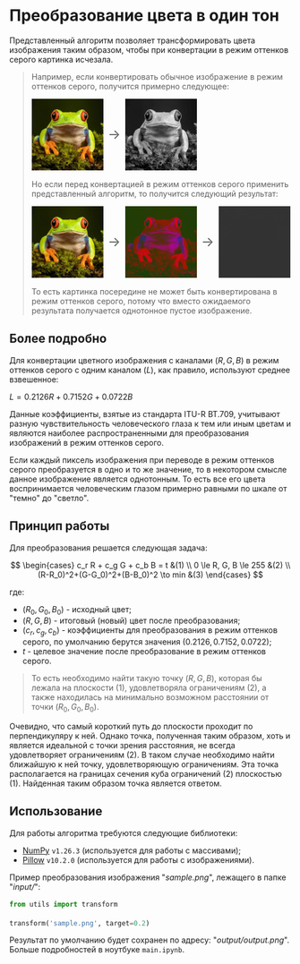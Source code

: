 # Преобразование цвета в один тон

Представленный алгоритм позволяет трансформировать цвета изображения таким образом, чтобы при конвертации в режим оттенков серого картинка исчезала.

<blockquote>

Например, если конвертировать обычное изображение в режим оттенков серого, получится примерно следующее:

<div style="display: flex; flex-direction: row; flex-wrap: nowrap; flex-flow: row nowrap; justify-content: flex-start; align-items: center; margin: 0 0 1rem 0">
    <img src="assets/original.png" style="height: 8rem;">
    <span style="font-size: 1.5rem; margin: 0 0.5rem;">→</span>
    <img src="assets/grays.png" style="height: 8rem;">
</div>

Но если перед конвертацией в режим оттенков серого применить представленный алгоритм, то получится следующий результат:

<div style="display: flex; flex-direction: row; flex-wrap: nowrap; flex-flow: row nowrap; justify-content: flex-start; align-items: center; margin: 0 0 1rem 0">
    <img src="assets/original.png" style="height: 8rem;">
    <span style="font-size: 1.5rem; margin: 0 0.5rem;">→</span>
    <img src="assets/transform.png" style="height: 8rem;">
    <span style="font-size: 1.5rem; margin: 0 0.5rem;">→</span>
    <img src="assets/empty.png" style="height: 8rem;">
</div>

То есть картинка посередине не может быть конвертирована в режим оттенков серого, потому что вместо ожидаемого результата получается однотонное пустое изображение.

</blockquote>

## Более подробно

Для конвертации цветного изображения с каналами $(R, G, B)$ в режим оттенков серого с одним каналом $(L)$, как правило, используют среднее взвешенное:

$L=0.2126R + 0.7152G + 0.0722B$

Данные коэффициенты, взятые из стандарта ITU-R BT.709, учитывают разную чувствительность человеческого глаза к тем или иным цветам и являются наиболее распространенными для преобразования изображений в режим оттенков серого.

Если каждый пиксель изображения при переводе в режим оттенков серого преобразуется в одно и то же значение, то в некотором смысле данное изображение является однотонным. То есть все его цвета воспринимается человеческим глазом примерно равными по шкале от "темно" до "светло".

## Принцип работы
Для преобразования решается следующая задача:

$$
\begin{cases}
c_r R + c_g G + c_b B = t &(1)
\\
0 \le R, G, B \le 255 &(2)
\\
(R-R_0)^2+(G-G_0)^2+(B-B_0)^2 \to min &(3)
\end{cases}
$$

где:
- $(R_0, G_0, B_0)$ - исходный цвет;
- $(R, G, B)$ - итоговый (новый) цвет после преобразования;
- $(c_r, c_g, c_b)$ - коэффициенты для преобразования в режим оттенков серого, по умолчанию берутся значения $(0.2126, 0.7152, 0.0722)$;
- $t$ - целевое значение после преобразование в режим оттенков серого.

> То есть необходимо найти такую точку $(R, G, B)$, которая бы лежала на плоскости $(1)$, удовлетворяла ограничениям $(2)$, а также находилась на минимально возможном расстоянии от точки $(R_0, G_0, B_0)$.

Очевидно, что самый короткий путь до плоскости проходит по перпендикуляру к ней. Однако точка, полученная таким образом, хоть и является идеальной с точки зрения расстояния, не всегда удовлетворяет ограничениям $(2)$. В таком случае необходимо найти ближайшую к ней точку, удовлетворяющую ограничениям. Эта точка располагается на границах сечения куба ограничений $(2)$ плоскостью $(1)$. Найденная таким образом точка является ответом.


## Использование
Для работы алгоритма требуются следующие библиотеки:
- [NumPy](https://numpy.org/) `v1.26.3` (используется для работы с массивами);
- [Pillow](https://pillow.readthedocs.io/en/stable/) `v10.2.0` (используется для работы с изображениями).

Пример преобразования изображения "*sample.png*", лежащего в папке "*input/*":

```Python
from utils import transform

transform('sample.png', target=0.2)
```

Результат по умолчанию будет сохранен по адресу: "*output/output.png*".
Больше подробностей в ноутбуке `main.ipynb`.